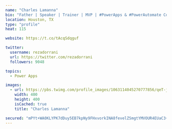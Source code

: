 ```yaml
---
name: "Charles Lamanna"
bio: "Father | Speaker | Trainer | MVP | #PowerApps & #PowerAutomate Community Super User | YouTuber Right-pointing triangle http://youtube.com/c/rezadorrani | Learn - Share - Clockwise rightwards and leftwards open circle arrows"
location: Houston, TX
type: "profile"
heat: 115

website: https://t.co/tAcqSdqguf

twitter:
  username: rezadorrani
  url: https://twitter.com/rezadorrani
  followers: 9048

topics:
  - Power Apps

images:
  - url: https://pbs.twimg.com/profile_images/1063114045270777856/qeT-jpWr_400x400.jpg
    width: 400
    height: 400
    isCached: true
    title: "Charles Lamanna"

secured: "mPYt+WA0KLYPK7dDuy5EB7kpNy9FHxvorkINA8fevelZSmgtYMVOUR4EUaC3+nwR5dl31yUHFMivOB3YWhjeY8S1P2MMmquxhvsPpczZu1Rngub48Buet6dPhFlOUFcq+t4EBXwcvuACk/N9qHfpXKaxxqyRnVwB5myxV6qFC1L8+3vMDYnXkwT9Mvkaa9TrC2rWS/3aYOHqPLUQlerGqRWv8KOCk1n6GWEUcujF242b0w1WkKuBHrG7mSzMFkE9MzY06T+qNGG+Fmfh9iPYs+1SDap78w7wk7wpr7R2w8ZKZHoa3KKGnI87Sf0uhrM7rS4vG0667ZJwSKQQu/0TZyxr8jrX4f9fheDKefbPAK53/3D+4uuiuo3KPliX0acUUewosZT7P4yMZk8xRCMG9WAOu416vXCoBp+Kvk2LAx4=;A5VHu8GAHjPEWMZu3iw9QA=="
---
```


